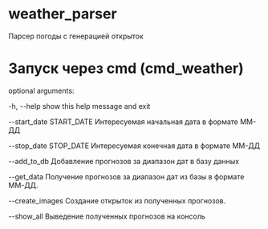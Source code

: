 # weather_parser
Парсер погоды с генерацией открыток

# Запуск через cmd (cmd_weather)
optional arguments:

 -h, --help            show this help message and exit
 
 --start_date START_DATE  Интересуемая начальная дата в формате ММ-ДД
 
 --stop_date STOP_DATE    Интересуемая конечная дата в формате ММ-ДД
 
  --add_to_db             Добавление прогнозов за диапазон дат в базу данных
  
  --get_data              Получение прогнозов за диапазон дат из базы в формате ММ-ДД.
  
  --create_images         Создание открыток из полученных прогнозов.
  
  --show_all              Выведение полученных прогнозов на консоль
 
